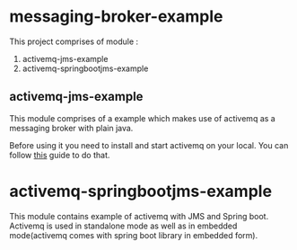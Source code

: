 # messaging-broker-example

This project comprises of module : 

1. activemq-jms-example
2. activemq-springbootjms-example

## activemq-jms-example
This module comprises of a example which makes use of activemq as a messaging broker with plain java.

Before using it you need to install and start activemq on your local. You can follow [this](https://medium.com/@gauravingalkar/getting-started-with-activemq-installing-and-getting-web-console-running-e9aca136a60e ) guide to do that. 

# activemq-springbootjms-example
This module contains example of activemq with JMS and Spring boot. Activemq is used in standalone mode as well as in embedded mode(activemq comes with spring boot library in embedded form).